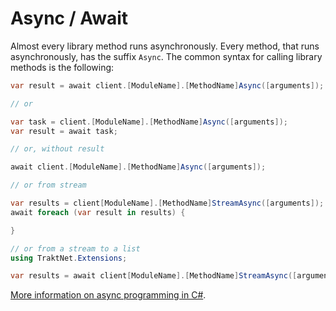 # Async / Await

Almost every library method runs asynchronously. Every method, that runs asynchronously, has the suffix `Async`. The common syntax for calling library methods is the following:

```csharp
var result = await client.[ModuleName].[MethodName]Async([arguments]);

// or

var task = client.[ModuleName].[MethodName]Async([arguments]);
var result = await task;

// or, without result

await client.[ModuleName].[MethodName]Async([arguments]);

// or from stream

var results = client[ModuleName].[MethodName]StreamAsync([arguments]);
await foreach (var result in results) {

}

// or from a stream to a list
using TraktNet.Extensions;

var results = await client[ModuleName].[MethodName]StreamAsync([arguments]).ToListAsync();
```

[More information on async programming in C#](https://learn.microsoft.com/en-us/dotnet/csharp/asynchronous-programming/).
